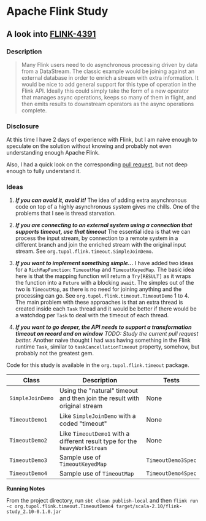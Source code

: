 # Apache Flink Study


## A look into [FLINK-4391](https://issues.apache.org/jira/browse/FLINK-4391)

### Description

> Many Flink users need to do asynchronous processing driven by data from a DataStream. The classic example would be joining against an external database in order to enrich a stream with extra information.
> It would be nice to add general support for this type of operation in the Flink API. Ideally this could simply take the form of a new operator that manages async operations, keeps so many of them in flight, and then emits results to downstream operators as the async operations complete.

### Disclosure

At this time I have 2 days of experience with Flink, but I am naive enough to speculate on the solution without knowing and probably not even understanding enough Apache Flink.

Also, I had a quick look on the corresponding [pull request](https://github.com/apache/flink/pull/2629/), but not deep enough to fully understand it.

### Ideas

1.  ***If you can avoid it, avoid it!***
    The idea of adding extra asynchronous code on top of a highly asynchronous system gives me chills.
    One of the problems that I see is thread starvation.

2.  ***If you are connecting to an external system using a connection that supports timeout, use that timeout***
    The essential idea is that we can process the input stream, by connection to a remote system in a different branch and join the enriched stream with the original input stream.
    See `org.tupol.flink.timeout.SimpleJoinDemo`.

3.  ***If you want to implement something simple...***
    I have added two ideas for a `RichMapFunction`: `TimeoutMap` and `TimeoutKeyedMap`.
    The basic idea here is that the mapping function will return a `Try[RESULT]` as it wraps the function into a `Future` with a blocking `await`. 
    The simples out of the two is `TimeoutMap`, as there is no need for joining anything and the processing can go. 
    See `org.tupol.flink.timeout.TimeoutDemo` 1 to 4.
    The main problem with these approaches is that an extra thread is created inside each `Task` thread and it would be better if there would be a watchdog per `Task` to deal with the timeout of each thread.

4.  ***If you want to go deeper, the API needs to support a transformation timeout on record and on window***
    *TODO: Study the current pull request better.*
    Another naive thought I had was having something in the Flink runtime `Task`, similar to `taskCancellationTimeout` property, somehow, but probably not the greatest gem.
    

Code for this study is available in the `org.tupol.flink.timeout` package.

| Class             | Description                                                                | Tests              |
| ----------------- | -------------------------------------------------------------------------- | ------------------ |
| `SimpleJoinDemo`  | Using the "natural" timeout and then join the result with original stream  | None               |
| `TimeoutDemo1`    | Like `SimpleJoinDemo` with a coded "timeout"                               | None               |
| `TimeoutDemo2`    | Like `TimeoutDemo1` with a different result type for the `heavyWorkStream` | None               |
| `TimeoutDemo3`    | Sample use of `TimeoutKeyedMap`                                            | `TimeoutDemo3Spec` |
| `TimeoutDemo4`    | Sample use of `TimeoutMap`                                                 | `TimeoutDemo4Spec` |

**Running Notes**

From the project directory, run 
`sbt clean publish-local`
and then 
`flink run -c org.tupol.flink.timeout.TimeoutDemo4 target/scala-2.10/flink-study_2.10-0.1.0.jar`


